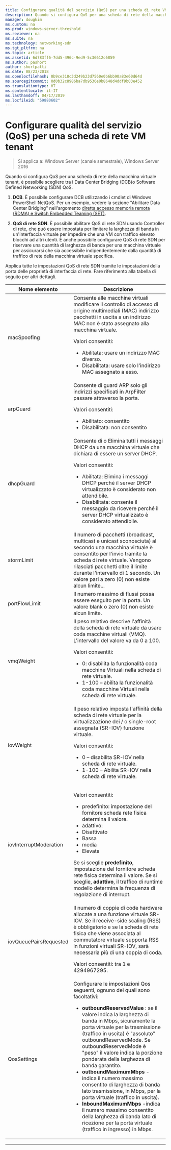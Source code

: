 ```yaml
---
title: Configurare qualità del servizio (QoS) per una scheda di rete VM tenant
description: Quando si configura QoS per una scheda di rete della macchina virtuale tenant, è possibile scegliere tra i Data Center Bridging \(DCB\)o Software Defined Networking \(SDN\) QoS.
manager: dougkim
ms.custom: na
ms.prod: windows-server-threshold
ms.reviewer: na
ms.suite: na
ms.technology: networking-sdn
ms.tgt_pltfrm: na
ms.topic: article
ms.assetid: 6d783ff6-7dd5-496c-9ed9-5c36612c6859
ms.author: pashort
author: shortpatti
ms.date: 08/23/2018
ms.openlocfilehash: 0b9ce318c3d249b23d7560e0b6bb90a83e60d64d
ms.sourcegitcommit: 0d0b32c8986ba7db9536e0b8648d4ddf9b03e452
ms.translationtype: HT
ms.contentlocale: it-IT
ms.lasthandoff: 04/17/2019
ms.locfileid: "59880602"
---
```

# <a name="configure-quality-of-service-qos-for-a-tenant-vm-network-adapter"></a>Configurare qualità del servizio (QoS) per una scheda di rete VM tenant

>Si applica a: Windows Server (canale semestrale), Windows Server 2016

Quando si configura QoS per una scheda di rete della macchina virtuale tenant, è possibile scegliere tra i Data Center Bridging \(DCB\)o Software Defined Networking \(SDN\) QoS.

1.  **DCB**. È possibile configurare DCB utilizzando i cmdlet di Windows PowerShell NetQoS. Per un esempio, vedere la sezione "Abilitare Data Center Bridging" nell'argomento [diretta accesso memoria remota (RDMA) e Switch Embedded Teaming (SET)](../../../virtualization/hyper-v-virtual-switch/RDMA-and-Switch-Embedded-Teaming.md).

2.  **QoS di rete SDN**. È possibile abilitare QoS di rete SDN usando Controller di rete, che può essere impostata per limitare la larghezza di banda in un'interfaccia virtuale per impedire che una VM con traffico elevato blocchi ad altri utenti.  È anche possibile configurare QoS di rete SDN per riservare una quantità di larghezza di banda per una macchina virtuale per assicurarsi che sia accessibile indipendentemente dalla quantità di traffico di rete della macchina virtuale specifica.  

Applica tutte le impostazioni QoS di rete SDN tramite le impostazioni della porta delle proprietà di interfaccia di rete. Fare riferimento alla tabella di seguito per altri dettagli.

|Nome elemento|Descrizione|
|------------|-----------| 
|macSpoofing| Consente alle macchine virtuali modificare il controllo di accesso di origine multimediali \(MAC\) indirizzo pacchetti in uscita a un indirizzo MAC non è stato assegnato alla macchina virtuale.<p>Valori consentiti:<ul><li>Abilitata: usare un indirizzo MAC diverso.</li><li>Disabilitata: usare solo l'indirizzo MAC assegnato a esso.</li></ul>|
|arpGuard| Consente di guard ARP solo gli indirizzi specificati in ArpFilter passare attraverso la porta.<p>Valori consentiti:<ul><li>Abilitato: consentito</li><li>Disabilitata: non consentito</li></ul>|
|dhcpGuard| Consente di o Elimina tutti i messaggi DHCP da una macchina virtuale che dichiara di essere un server DHCP. <p>Valori consentiti:<ul><li>Abilitata: Elimina i messaggi DHCP perché il server DHCP virtualizzato è considerato non attendibile.</li><li>Disabilitata: consente il messaggio da ricevere perché il server DHCP virtualizzato è considerato attendibile.</li></ul>|
|stormLimit| Il numero di pacchetti (broadcast, multicast e unicast sconosciuta) al secondo una macchina virtuale è consentito per l'invio tramite la scheda di rete virtuale. Vengono rilasciati pacchetti oltre il limite durante l'intervallo di 1 secondo. Un valore pari a zero \(0\) non esiste alcun limite...|
|portFlowLimit| Il numero massimo di flussi possa essere eseguito per la porta. Un valore blank o zero \(0\) non esiste alcun limite. |
|vmqWeight| Il peso relativo descrive l'affinità della scheda di rete virtuale da usare coda macchine virtuali (VMQ). L'intervallo del valore va da 0 a 100.<p>Valori consentiti:<ul><li>0: disabilita la funzionalità coda macchine Virtuali nella scheda di rete virtuale.</li><li>1-100 – abilita la funzionalità coda macchine Virtuali nella scheda di rete virtuale.</li></ul>|
|iovWeight| Il peso relativo imposta l'affinità della scheda di rete virtuale per la virtualizzazione dei / o single-root assegnata \(SR-IOV\) funzione virtuale. <p>Valori consentiti:<ul><li>0 – disabilita SR-IOV nella scheda di rete virtuale.</li><li>1-100 – Abilita SR-IOV nella scheda di rete virtuale.</li></ul>|
|iovInterruptModeration|<p>Valori consentiti:<ul><li>predefinito: impostazione del fornitore scheda rete fisica determina il valore.</li><li>adattivo: </li><li>Disattivato </li><li>Bassa</li><li>media</li><li>Elevata</li></ul><p>Se si sceglie **predefinito**, impostazione del fornitore scheda rete fisica determina il valore.  Se si sceglie, **adattivo**, il traffico di runtime modello determina la frequenza di regolazione di interrupt.|
|iovQueuePairsRequested| Il numero di coppie di code hardware allocate a una funzione virtuale SR-IOV. Se il receive-side scaling \(RSS\) è obbligatorio e se la scheda di rete fisica che viene associata al commutatore virtuale supporta RSS in funzioni virtuali SR-IOV, sarà necessaria più di una coppia di coda. <p>Valori consentiti: tra 1 e 4294967295.|
|QosSettings| Configurare le impostazioni Qos seguenti, ognuno dei quali sono facoltativi: <ul><li>**outboundReservedValue** : se il valore indica la larghezza di banda in Mbps, sicuramente la porta virtuale per la trasmissione (traffico in uscita) è "assoluto" outboundReservedMode. Se outboundReservedMode è "peso" il valore indica la porzione ponderata della larghezza di banda garantito.</li><li>**outboundMaximumMbps** -indica il numero massimo consentito di larghezza di banda lato trasmissione, in Mbps, per la porta virtuale (traffico in uscita).</li><li>**InboundMaximumMbps** -indica il numero massimo consentito della larghezza di banda lato di ricezione per la porta virtuale (traffico in ingresso) in Mbps.</li></ul> |

---